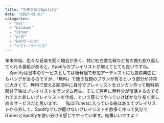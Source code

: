 ```yaml
---
title: "年末年始にSpotify"
date: "2017-01-03"
categories: 
  - "mac"
  - "windows"
  - "linux"
  - "pc系"
  - "webサービス"
  - "ソフト・サービス"
---
```


年末年始、色々な音楽を聞く機会が多く、特に紅白歌合戦など昔の曲も掘り返してくれる番組があると、Spotifyのプレイリストが増えてとても良いですね。 　Spotifyは日本のサービスとしては後発組で参加アーティストにも提供楽曲にもハンデがあるのですが、「無料」で聴き放題のプランが有るという部分が非常に大きくて、無料で使える期間中に自分でプレイリストをガンガン作って無料期間終了後はプレイリストをランダム再生、そして翌月に無料分が復活するのでそれでまた新しいプレイリストを作成、という感じでやっていけばかなり長く楽しめるサービスだと思います。 　私はiTunesに入っている曲はあえてプレイリストから外して、Spotifyでしか聞けないプレイリストを数多く作って気分でiTunesとSpotifyを使い分ける感じでやっています。結構いいですよ！
